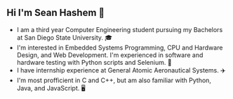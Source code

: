 ## Hi I'm Sean Hashem 👋 
- I am a third year Computer Engineering student pursuing my Bachelors at San Diego State University. 🎓
- I'm interested in Embedded Systems Programming, CPU and Hardware Design, and Web Development. I'm experienced in software and hardware testing with Python scripts and Selenium. 👀
- I have internship experience at General Atomic Aeronautical Systems. ‍✈️
- I'm most profficient in C and C++, but am also familiar with Python, Java, and JavaScript. 🖥️ 


